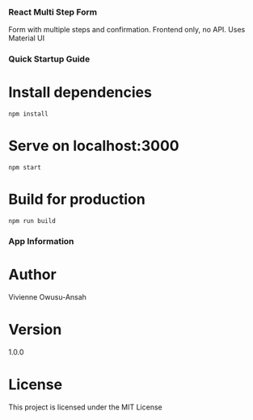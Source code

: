 ### React Multi Step Form
Form with multiple steps and confirmation. Frontend only, no API. Uses Material UI

### Quick Startup Guide

# Install dependencies
```npm install```

# Serve on localhost:3000
```npm start```

# Build for production
```npm run build```

### App Information

# Author
Vivienne Owusu-Ansah

# Version
1.0.0

# License
This project is licensed under the MIT License